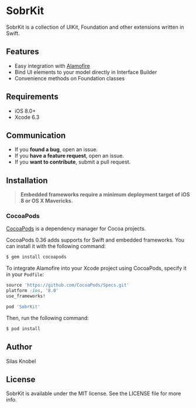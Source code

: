 SobrKit
=======

SobrKit is a collection of UIKit, Foundation and other extensions written in Swift. 

## Features
- Easy integration with [Alamofire](https://github.com/Alamofire/Alamofire)
- Bind UI elements to your model directly in Interface Builder
- Convenience methods on Foundation classes

## Requirements
- iOS 8.0+
- Xcode 6.3

## Communication
- If you **found a bug**, open an issue.
- If you **have a feature request**, open an issue.
- If you **want to contribute**, submit a pull request.

## Installation

> **Embedded frameworks require a minimum deployment target of iOS 8 or OS X Mavericks.**

### CocoaPods

[CocoaPods](http://cocoapods.org) is a dependency manager for Cocoa projects.

CocoaPods 0.36 adds supports for Swift and embedded frameworks. You can install it with the following command:

```bash
$ gem install cocoapods
```

To integrate Alamofire into your Xcode project using CocoaPods, specify it in your `Podfile`:

```ruby
source 'https://github.com/CocoaPods/Specs.git'
platform :ios, '8.0'
use_frameworks!

pod 'SobrKit'
```

Then, run the following command:

```bash
$ pod install
```

## Author

Silas Knobel

## License

SobrKit is available under the MIT license. See the LICENSE file for more info.
